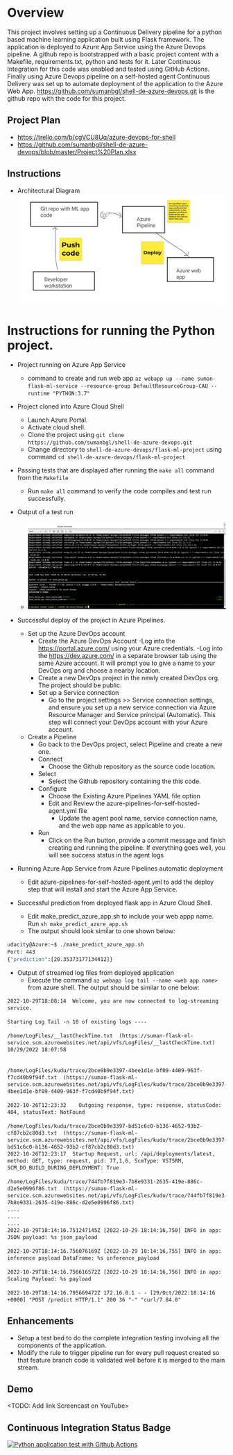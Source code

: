 # Overview

This project involves setting up a Continuous Delivery pipeline for a python based machine learning application built
using Flask framework. The application is deployed to Azure App Service using the Azure Devops pipeline.
A github repo is bootstrapped with a basic project content with a Makefile, requirements.txt, python and tests for it.
Later Continuous Integration for this code was enabled and tested using GitHub Actions. Finally using Azure Devops pipeline
on a self-hosted agent Continuous Delivery was set up to automate deployment of the application to the Azure Web App.
https://github.com/sumanbgl/shell-de-azure-devops.git is the github repo with the code for this project.

## Project Plan

* https://trello.com/b/cgVCU8Uq/azure-devops-for-shell
* https://github.com/sumanbgl/shell-de-azure-devops/blob/master/Project%20Plan.xlsx

## Instructions

* Architectural Diagram 
![architecture diagram](https://github.com/sumanbgl/shell-de-azure-devops/blob/master/screenshots/06_arch_diagram.JPG)

# Instructions for running the Python project.  

* Project running on Azure App Service
  * command to create and run web app
     `az webapp up --name suman-flask-ml-service --resource-group DefaultResourceGroup-CAU --runtime "PYTHON:3.7"`

* Project cloned into Azure Cloud Shell
  * Launch Azure Portal.
  * Activate cloud shell.
  * Clone the project using `git clone https://github.com/sumanbgl/shell-de-azure-devops.git`
  * Change directory to `shell-de-azure-devops/flask-ml-project` using command `cd shell-de-azure-devops/flask-ml-project`

* Passing tests that are displayed after running the `make all` command from the `Makefile`
  * Run `make all` command to verify the code compiles and test run successfully.

* Output of a test run
  * ![test run output](https://github.com/sumanbgl/shell-de-azure-devops/blob/master/screenshots/02_make_all_output.JPG)

* Successful deploy of the project in Azure Pipelines. 
  * Set up the Azure DevOps account
    * Create the Azure DevOps Account
      -Log into the https://portal.azure.com/ using your Azure credentials.
      -Log into the https://dev.azure.com/ in a separate browser tab using the same Azure account. It will prompt you to give a name to your DevOps org and choose a nearby location.
    * Create a new DevOps project in the newly created DevOps org. The project should be public.
    * Set up a Service connection
      - Go to the project settings >> Service connection settings, and ensure you set up a new service connection via Azure Resource Manager and Service principal (Automatic). This step will connect your DevOps account with your Azure account.
  * Create a Pipeline
    * Go back to the DevOps project, select Pipeline and create a new one.
    * Connect
      * Choose the Github repository as the source code location.
    * Select
      * Select the Github repository containing the this code.
    * Configure
      * Choose the Existing Azure Pipelines YAML file option
      * Edit and Review the azure-pipelines-for-self-hosted-agent.yml file
        * Update the agent pool name, service connection name, and the web app name as applicable to you.
    * Run
      * Click on the Run button, provide a commit message and finish creating and running the pipeline. If everything goes well, you will see success status in the agent logs

* Running Azure App Service from Azure Pipelines automatic deployment
  * Edit azure-pipelines-for-self-hosted-agent.yml to add the deploy step that will install and start the Azure App Service.

* Successful prediction from deployed flask app in Azure Cloud Shell. 
  * Edit make_predict_azure_app.sh to include your web appp name. Run `sh make_predict_azure_app.sh`
  * The output should look similar to one shown below:

```bash
udacity@Azure:~$ ./make_predict_azure_app.sh
Port: 443
{"prediction":[20.35373177134412]}
```

* Output of streamed log files from deployed application
  * Execute the command `az webapp log tail --name <web app name>` from azure shell. The output should be similar to one below:
```
2022-10-29T18:08:14  Welcome, you are now connected to log-streaming service.

Starting Log Tail -n 10 of existing logs ----

/home/LogFiles/__lastCheckTime.txt  (https://suman-flask-ml-service.scm.azurewebsites.net/api/vfs/LogFiles/__lastCheckTime.txt)
10/29/2022 18:07:58


/home/LogFiles/kudu/trace/2bce0b9e3397-4bee1d1e-bf09-4409-963f-f7cd40b9f94f.txt  (https://suman-flask-ml-service.scm.azurewebsites.net/api/vfs/LogFiles/kudu/trace/2bce0b9e3397-4bee1d1e-bf09-4409-963f-f7cd40b9f94f.txt)

2022-10-26T12:23:32    Outgoing response, type: response, statusCode: 404, statusText: NotFound

/home/LogFiles/kudu/trace/2bce0b9e3397-bd51c6c0-b136-4652-93b2-cf87cb2c80d3.txt  (https://suman-flask-ml-service.scm.azurewebsites.net/api/vfs/LogFiles/kudu/trace/2bce0b9e3397-bd51c6c0-b136-4652-93b2-cf87cb2c80d3.txt)
2022-10-26T12:23:17  Startup Request, url: /api/deployments/latest, method: GET, type: request, pid: 77,1,6, ScmType: VSTSRM, SCM_DO_BUILD_DURING_DEPLOYMENT: True

/home/LogFiles/kudu/trace/744fb7f819e3-7b8e9331-2635-419e-886c-d2e5e0996f86.txt  (https://suman-flask-ml-service.scm.azurewebsites.net/api/vfs/LogFiles/kudu/trace/744fb7f819e3-7b8e9331-2635-419e-886c-d2e5e0996f86.txt)
....
....
....
2022-10-29T18:14:16.751247145Z [2022-10-29 18:14:16,750] INFO in app: JSON payload: %s json_payload

2022-10-29T18:14:16.756076169Z [2022-10-29 18:14:16,755] INFO in app: inference payload DataFrame: %s inference_payload

2022-10-29T18:14:16.756616572Z [2022-10-29 18:14:16,756] INFO in app: Scaling Payload: %s payload

2022-10-29T18:14:16.795669472Z 172.16.0.1 - - [29/Oct/2022:18:14:16 +0000] "POST /predict HTTP/1.1" 200 36 "-" "curl/7.84.0"
```

> 

## Enhancements

  - Setup a test bed to do the complete integration testing involving all the components of the application.
  - Modify the rule to trigger pipeline run for every pull request created so that feature branch code is validated well
before it is merged to the main stream.

## Demo 

<TODO: Add link Screencast on YouTube>

## Continuous Integration Status Badge
[![Python application test with Github Actions](https://github.com/sumanbgl/shell-de-azure-devops/actions/workflows/pythonapp.yml/badge.svg?branch=master&event=push)](https://github.com/sumanbgl/shell-de-azure-devops/actions/workflows/pythonapp.yml)

